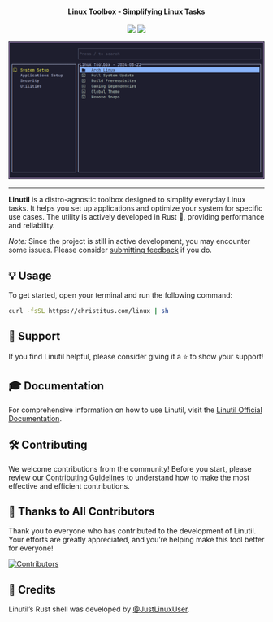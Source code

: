 <center>
    <h4 align="center">Linux Toolbox - Simplifying Linux Tasks</h4>
</center>

<p align="center">
  <a href="https://github.com/ChrisTitusTech/linutil/releases/latest"><img src="https://img.shields.io/github/v/release/ChrisTitusTech/linutil?color=%230567ff&label=Latest%20Release&style=for-the-badge"></a>
  <a href="https://github.com/ChrisTitusTech/linutil/releases"><img src="https://img.shields.io/github/downloads/ChrisTitusTech/linutil/linutil?label=Total%20Downloads&style=for-the-badge"></a>
</p>

![Preview](docs/assets/preview.png)

***
**Linutil** is a distro-agnostic toolbox designed to simplify everyday Linux tasks. It helps you set up applications and optimize your system for specific use cases. The utility is actively developed in Rust 🦀, providing performance and reliability.

*Note:* Since the project is still in active development, you may encounter some issues. Please consider [submitting feedback](https://github.com/ChrisTitusTech/linutil/issues) if you do.

## 💡 Usage

To get started, open your terminal and run the following command:
```bash
curl -fsSL https://christitus.com/linux | sh
```
## 💖 Support

If you find Linutil helpful, please consider giving it a ⭐️ to show your support!

## 🎓 Documentation

For comprehensive information on how to use Linutil, visit the [Linutil Official Documentation](https://christitustech.github.io/linutil/).

## 🛠 Contributing

We welcome contributions from the community! Before you start, please review our [Contributing Guidelines](CONTRIBUTING.md) to understand how to make the most effective and efficient contributions.

## 🏅 Thanks to All Contributors

Thank you to everyone who has contributed to the development of Linutil. Your efforts are greatly appreciated, and you’re helping make this tool better for everyone!

[![Contributors](https://contrib.rocks/image?repo=ChrisTitusTech/linutil)](https://github.com/ChrisTitusTech/linutil/graphs/contributors)

## 📜 Credits

Linutil’s Rust shell was developed by [@JustLinuxUser](https://github.com/JustLinuxUser).
